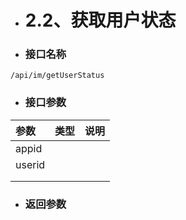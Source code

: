 * # 2.2、获取用户状态
* ### 接口名称

```
/api/im/getUserStatus
```

* ### 接口参数

| 参数 | 类型 | 说明 |
| :--- | :--- | :--- |
| appid |  |  |
| userid |  |  |
|  |  |  |
|  |  |  |

* ### 返回参数



